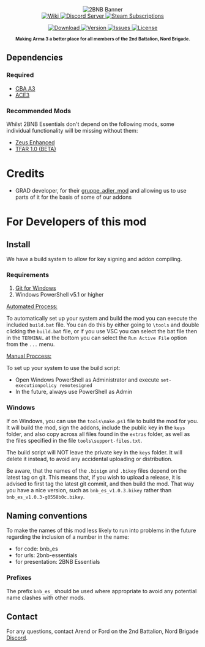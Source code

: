 <p align="center">
	<img src="https://github.com/2bnb/2bnb-essentials/raw/master/2BNB_Essentials_Github.png" alt="2BNB Banner" />
	<br />
	<a href="https://github.com/2bnb/2bnb-extras/wiki">
		<img src="https://img.shields.io/badge/2BNB%20Mods-Wiki-orange.svg?style=for-the-badge&logo=github" alt="Wiki" />
	</a>
	<a href="https://discord.gg/rUUsCShkzJ">
		<img src="https://img.shields.io/discord/532683310409842728.svg?label=Discord&logo=Discord&colorB=7289da&style=for-the-badge" alt="Discord Server">
	</a>
	<a href="https://steamcommunity.com/sharedfiles/filedetails/?id=2265728147">
		<img src="https://img.shields.io/endpoint.svg?url=https%3A%2F%2Fshieldsio-steam-workshop.jross.me%2F2265728147%2Fsubscriptions-text&style=for-the-badge" alt="Steam Subscriptions">
	</a>
</p>
<p align="center">
	<a href="https://steamcommunity.com/sharedfiles/filedetails/?id=2265728147">
		<img src="https://img.shields.io/steam/size/2265728147?label=Download&logo=steam" alt="Download" />
	</a>
	<a href="https://github.com/2bnb/2bnb-essentials/releases">
		<img src="https://img.shields.io/github/release/2bnb/2bnb-essentials.svg?label=Version" alt="Version" />
	</a>
	<a href="https://github.com/2bnb/2bnb-essentials/issues">
		<img src="http://img.shields.io/github/issues-raw/2bnb/2bnb-essentials.svg?label=Issues&style=flat" alt="Issues" />
	</a>
	<a href="https://github.com/2bnb/2bnb-essentials/blob/master/LICENCE">
		<img src="https://img.shields.io/github/license/2bnb/2bnb-essentials.svg?style=flat&label=Licence" alt="License">
	</a>
</p>
<p align="center"><sup><strong>Making Arma 3 a better place for all members of the 2nd Battalion, Nord Brigade.</strong></sup></p>

## Dependencies
### Required
- [CBA A3](https://steamcommunity.com/sharedfiles/filedetails/?id=450814997)
- [ACE3](https://steamcommunity.com/sharedfiles/filedetails/?id=463939057)

### Recommended Mods
Whilst 2BNB Essentials don't depend on the following mods, some individual functionality will be missing without them:
- [Zeus Enhanced](https://steamcommunity.com/sharedfiles/filedetails/?id=1779063631)
- [TFAR 1.0 (BETA)](https://steamcommunity.com/sharedfiles/filedetails/?id=894678801)

# Credits
- GRAD developer, for their [gruppe_adler_mod](https://github.com/gruppe-adler/gruppe_adler_mod) and allowing us to use parts of it for the basis of some of our addons


# For Developers of this mod
## Install
We have a build system to allow for key signing and addon compiling.

### Requirements
1. [Git for Windows](https://git-scm.com/download/win)
1. Windows PowerShell v5.1 or higher

<ins>Automated Process:</ins>

To automatically set up your system and build the mod you can execute the included `build.bat` file.
You can do this by either going to `\tools` and double clicking the `build.bat` file, or if you use VSC you can select the bat file then in the `TERMINAL` at the bottom you can select the `Run Active File` option from the `...` menu.

<ins>Manual Proccess:</ins>

To set up your system to use the build script:
- Open Windows PowerShell as Administrator and execute `set-executionpolicy remotesigned`
- In the future, always use PowerShell as Admin


### Windows
If on Windows, you can use the `tools\make.ps1` file to build the mod for you. It will build the mod, sign the addons, include the public key in the `keys` folder, and also copy across all files found in the `extras` folder, as well as the files specified in the file `tools\support-files.txt`.

The build script will NOT leave the private key in the `keys` folder. It will delete it instead, to avoid any accidental uploading or distribution.

Be aware, that the names of the `.bisign` and `.bikey` files depend on the latest tag on git. This means that, if you wish to upload a release, it is advised to first tag the latest git commit, and then build the mod. That way you have a nice version, such as `bnb_es_v1.0.3.bikey` rather than `bnb_es_v1.0.3-g0558b0c.bikey`.

## Naming conventions
To make the names of this mod less likely to run into problems in the future regarding the inclusion of a number in the name:
- for code: bnb_es
- for urls: 2bnb-essentials
- for presentation: 2BNB Essentials

### Prefixes
The prefix `bnb_es_` should be used where appropriate to avoid any potential name clashes with other mods.

## Contact
For any questions, contact Arend or Ford on the 2nd Battalion, Nord Brigade [Discord](https://discord.gg/rUUsCShkzJ).
